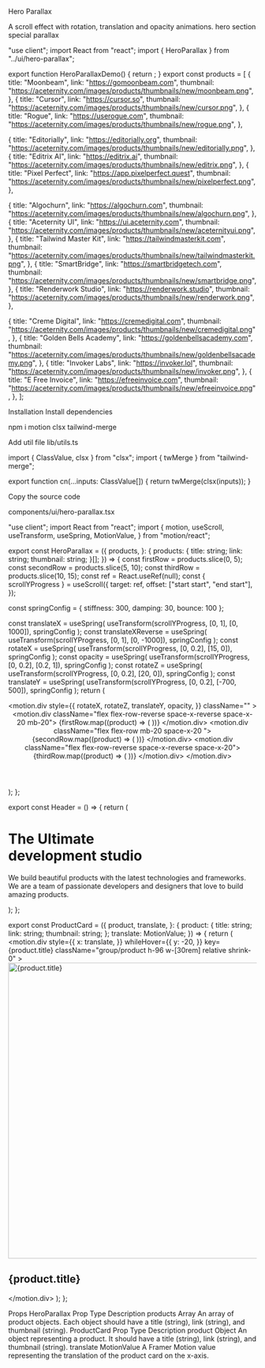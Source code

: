 Hero Parallax

A scroll effect with rotation, translation and opacity animations.
hero
section
special
parallax

"use client";
import React from "react";
import { HeroParallax } from "../ui/hero-parallax";
 
export function HeroParallaxDemo() {
  return <HeroParallax products={products} />;
}
export const products = [
  {
    title: "Moonbeam",
    link: "https://gomoonbeam.com",
    thumbnail:
      "https://aceternity.com/images/products/thumbnails/new/moonbeam.png",
  },
  {
    title: "Cursor",
    link: "https://cursor.so",
    thumbnail:
      "https://aceternity.com/images/products/thumbnails/new/cursor.png",
  },
  {
    title: "Rogue",
    link: "https://userogue.com",
    thumbnail:
      "https://aceternity.com/images/products/thumbnails/new/rogue.png",
  },
 
  {
    title: "Editorially",
    link: "https://editorially.org",
    thumbnail:
      "https://aceternity.com/images/products/thumbnails/new/editorially.png",
  },
  {
    title: "Editrix AI",
    link: "https://editrix.ai",
    thumbnail:
      "https://aceternity.com/images/products/thumbnails/new/editrix.png",
  },
  {
    title: "Pixel Perfect",
    link: "https://app.pixelperfect.quest",
    thumbnail:
      "https://aceternity.com/images/products/thumbnails/new/pixelperfect.png",
  },
 
  {
    title: "Algochurn",
    link: "https://algochurn.com",
    thumbnail:
      "https://aceternity.com/images/products/thumbnails/new/algochurn.png",
  },
  {
    title: "Aceternity UI",
    link: "https://ui.aceternity.com",
    thumbnail:
      "https://aceternity.com/images/products/thumbnails/new/aceternityui.png",
  },
  {
    title: "Tailwind Master Kit",
    link: "https://tailwindmasterkit.com",
    thumbnail:
      "https://aceternity.com/images/products/thumbnails/new/tailwindmasterkit.png",
  },
  {
    title: "SmartBridge",
    link: "https://smartbridgetech.com",
    thumbnail:
      "https://aceternity.com/images/products/thumbnails/new/smartbridge.png",
  },
  {
    title: "Renderwork Studio",
    link: "https://renderwork.studio",
    thumbnail:
      "https://aceternity.com/images/products/thumbnails/new/renderwork.png",
  },
 
  {
    title: "Creme Digital",
    link: "https://cremedigital.com",
    thumbnail:
      "https://aceternity.com/images/products/thumbnails/new/cremedigital.png",
  },
  {
    title: "Golden Bells Academy",
    link: "https://goldenbellsacademy.com",
    thumbnail:
      "https://aceternity.com/images/products/thumbnails/new/goldenbellsacademy.png",
  },
  {
    title: "Invoker Labs",
    link: "https://invoker.lol",
    thumbnail:
      "https://aceternity.com/images/products/thumbnails/new/invoker.png",
  },
  {
    title: "E Free Invoice",
    link: "https://efreeinvoice.com",
    thumbnail:
      "https://aceternity.com/images/products/thumbnails/new/efreeinvoice.png",
  },
];

Installation
Install dependencies

npm i motion clsx tailwind-merge

Add util file
lib/utils.ts

import { ClassValue, clsx } from "clsx";
import { twMerge } from "tailwind-merge";
 
export function cn(...inputs: ClassValue[]) {
  return twMerge(clsx(inputs));
}

Copy the source code

components/ui/hero-parallax.tsx

"use client";
import React from "react";
import {
  motion,
  useScroll,
  useTransform,
  useSpring,
  MotionValue,
} from "motion/react";
 
 
 
export const HeroParallax = ({
  products,
}: {
  products: {
    title: string;
    link: string;
    thumbnail: string;
  }[];
}) => {
  const firstRow = products.slice(0, 5);
  const secondRow = products.slice(5, 10);
  const thirdRow = products.slice(10, 15);
  const ref = React.useRef(null);
  const { scrollYProgress } = useScroll({
    target: ref,
    offset: ["start start", "end start"],
  });
 
  const springConfig = { stiffness: 300, damping: 30, bounce: 100 };
 
  const translateX = useSpring(
    useTransform(scrollYProgress, [0, 1], [0, 1000]),
    springConfig
  );
  const translateXReverse = useSpring(
    useTransform(scrollYProgress, [0, 1], [0, -1000]),
    springConfig
  );
  const rotateX = useSpring(
    useTransform(scrollYProgress, [0, 0.2], [15, 0]),
    springConfig
  );
  const opacity = useSpring(
    useTransform(scrollYProgress, [0, 0.2], [0.2, 1]),
    springConfig
  );
  const rotateZ = useSpring(
    useTransform(scrollYProgress, [0, 0.2], [20, 0]),
    springConfig
  );
  const translateY = useSpring(
    useTransform(scrollYProgress, [0, 0.2], [-700, 500]),
    springConfig
  );
  return (
    <div
      ref={ref}
      className="h-[300vh] py-40 overflow-hidden  antialiased relative flex flex-col self-auto [perspective:1000px] [transform-style:preserve-3d]"
    >
      <Header />
      <motion.div
        style={{
          rotateX,
          rotateZ,
          translateY,
          opacity,
        }}
        className=""
      >
        <motion.div className="flex flex-row-reverse space-x-reverse space-x-20 mb-20">
          {firstRow.map((product) => (
            <ProductCard
              product={product}
              translate={translateX}
              key={product.title}
            />
          ))}
        </motion.div>
        <motion.div className="flex flex-row  mb-20 space-x-20 ">
          {secondRow.map((product) => (
            <ProductCard
              product={product}
              translate={translateXReverse}
              key={product.title}
            />
          ))}
        </motion.div>
        <motion.div className="flex flex-row-reverse space-x-reverse space-x-20">
          {thirdRow.map((product) => (
            <ProductCard
              product={product}
              translate={translateX}
              key={product.title}
            />
          ))}
        </motion.div>
      </motion.div>
    </div>
  );
};
 
export const Header = () => {
  return (
    <div className="max-w-7xl relative mx-auto py-20 md:py-40 px-4 w-full  left-0 top-0">
      <h1 className="text-2xl md:text-7xl font-bold dark:text-white">
        The Ultimate <br /> development studio
      </h1>
      <p className="max-w-2xl text-base md:text-xl mt-8 dark:text-neutral-200">
        We build beautiful products with the latest technologies and frameworks.
        We are a team of passionate developers and designers that love to build
        amazing products.
      </p>
    </div>
  );
};
 
export const ProductCard = ({
  product,
  translate,
}: {
  product: {
    title: string;
    link: string;
    thumbnail: string;
  };
  translate: MotionValue<number>;
}) => {
  return (
    <motion.div
      style={{
        x: translate,
      }}
      whileHover={{
        y: -20,
      }}
      key={product.title}
      className="group/product h-96 w-[30rem] relative shrink-0"
    >
      <a
        href={product.link}
        className="block group-hover/product:shadow-2xl "
      >
        <img
          src={product.thumbnail}
          height="600"
          width="600"
          className="object-cover object-left-top absolute h-full w-full inset-0"
          alt={product.title}
        />
      </a>
      <div className="absolute inset-0 h-full w-full opacity-0 group-hover/product:opacity-80 bg-black pointer-events-none"></div>
      <h2 className="absolute bottom-4 left-4 opacity-0 group-hover/product:opacity-100 text-white">
        {product.title}
      </h2>
    </motion.div>
  );
};

Props
HeroParallax
Prop	Type	Description
products	Array	An array of product objects. Each object should have a title (string), link (string), and thumbnail (string).
ProductCard
Prop	Type	Description
product	Object	An object representing a product. It should have a title (string), link (string), and thumbnail (string).
translate	MotionValue<number>	A Framer Motion value representing the translation of the product card on the x-axis.
